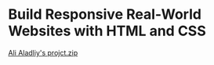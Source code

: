 # Build Responsive Real-World Websites with HTML and CSS
[Ali Aladliy's projct.zip](https://github.com/KalbonyanElmarsos/Kalbonyan-Elmarsos/files/9065566/Ali.Aladliy.s.projct.zip)
